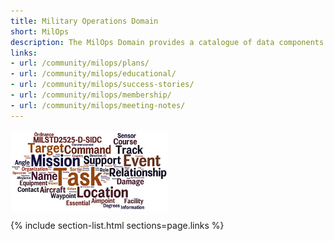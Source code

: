 ```yaml
---
title: Military Operations Domain
short: MilOps
description: The MilOps Domain provides a catalogue of data components necessary to support improved data interoperability between DOD and mission partners for operations.
links:
- url: /community/milops/plans/
- url: /community/milops/educational/
- url: /community/milops/success-stories/
- url: /community/milops/membership/
- url: /community/milops/meeting-notes/
---
```


<img align="center" width="50%" src="assets/images/niem-3.0-MilOps-nocaption.jpg">

{% include section-list.html sections=page.links %}
